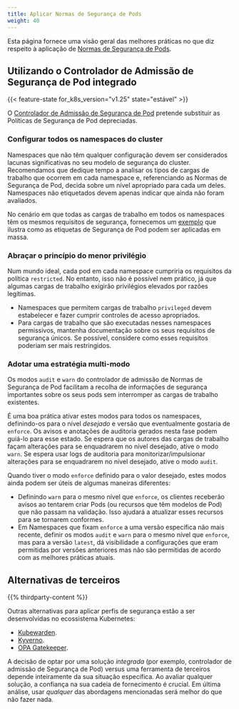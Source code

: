 ```yaml
---
title: Aplicar Normas de Segurança de Pods
weight: 40
---
```


<!-- overview -->

Esta página fornece uma visão geral das melhores práticas no que diz respeito à aplicação de
[Normas de Segurança de Pods](/docs/concepts/security/pod-security-standards).

<!-- body -->

## Utilizando o Controlador de Admissão de Segurança de Pod integrado

{{< feature-state for_k8s_version="v1.25" state="estável" >}}

O [Controlador de Admissão de Segurança de Pod](/docs/reference/access-authn-authz/admission-controllers/#podsecurity)
pretende substituir as Políticas de Segurança de Pod depreciadas.

### Configurar todos os namespaces do cluster

Namespaces que não têm qualquer configuração devem ser considerados lacunas significativas no seu modelo de segurança do cluster. Recomendamos que dedique tempo a analisar os tipos de cargas de trabalho que ocorrem em cada
namespace e, referenciando as Normas de Segurança de Pod, decida sobre um nível apropriado para
cada um deles. Namespaces não etiquetados devem apenas indicar que ainda não foram avaliados.

No cenário em que todas as cargas de trabalho em todos os namespaces têm os mesmos requisitos de segurança,
fornecemos um [exemplo](/docs/tasks/configure-pod-container/enforce-standards-namespace-labels/#applying-to-all-namespaces)
que ilustra como as etiquetas de Segurança de Pod podem ser aplicadas em massa.

### Abraçar o princípio do menor privilégio

Num mundo ideal, cada pod em cada namespace cumpriria os requisitos da política `restricted`. No entanto, isso não é possível nem prático, já que algumas cargas de trabalho exigirão privilégios elevados por razões legítimas.

- Namespaces que permitem cargas de trabalho `privileged` devem estabelecer e fazer cumprir controles de acesso apropriados.
- Para cargas de trabalho que são executadas nesses namespaces permissivos, mantenha documentação sobre os seus requisitos de segurança únicos. Se possível, considere como esses requisitos poderiam ser mais restringidos.

### Adotar uma estratégia multi-modo

Os modos `audit` e `warn` do controlador de admissão de Normas de Segurança de Pod facilitam a
recolha de informações de segurança importantes sobre os seus pods sem interromper as cargas de trabalho existentes.

É uma boa prática ativar estes modos para todos os namespaces, definindo-os para o nível _desejado_
e versão que eventualmente gostaria de `enforce`. Os avisos e anotações de auditoria gerados nesta fase podem guiá-lo para esse estado. Se espera que os autores das cargas de trabalho façam alterações para se enquadrarem no nível desejado, ative o modo `warn`. Se espera usar logs de auditoria para monitorizar/impulsionar
alterações para se enquadrarem no nível desejado, ative o modo `audit`.

Quando tiver o modo `enforce` definido para o valor desejado, estes modos ainda podem ser úteis de
algumas maneiras diferentes:

- Definindo `warn` para o mesmo nível que `enforce`, os clientes receberão avisos ao tentarem
  criar Pods (ou recursos que têm modelos de Pod) que não passam na validação. Isso ajudará
  a atualizar esses recursos para se tornarem conformes.
- Em Namespaces que fixam `enforce` a uma versão específica não mais recente, definir os modos `audit` e `warn`
  para o mesmo nível que `enforce`, mas para a versão `latest`, dá visibilidade a configurações
  que eram permitidas por versões anteriores mas não são permitidas de acordo com as melhores práticas atuais.

## Alternativas de terceiros

{{% thirdparty-content %}}

Outras alternativas para aplicar perfis de segurança estão a ser desenvolvidas no ecossistema Kubernetes:

- [Kubewarden](https://github.com/kubewarden).
- [Kyverno](https://kyverno.io/policies/).
- [OPA Gatekeeper](https://github.com/open-policy-agent/gatekeeper).

A decisão de optar por uma solução _integrada_ (por exemplo, controlador de admissão de Segurança de Pod) versus uma
ferramenta de terceiros depende inteiramente da sua situação específica. Ao avaliar qualquer solução,
a confiança na sua cadeia de fornecimento é crucial. Em última análise, usar _qualquer_ das abordagens mencionadas
será melhor do que não fazer nada.
